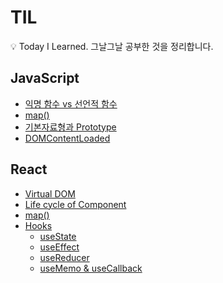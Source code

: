 # TIL

:bulb: Today I Learned. 그날그날 공부한 것을 정리합니다.

## JavaScript

- [익명 함수 vs 선언적 함수](https://github.com/hoijoii/TIL/blob/main/JavaScript/Anonymous%20function%20vs%20Native%20fucntion.md)
- [map()](<https://github.com/hoijoii/TIL/blob/main/JavaScript/map().md>)
- [기본자료형과 Prototype](https://github.com/hoijoii/TIL/blob/main/JavaScript/Primitive%20data%20type%20and%20Prototype.md)
- [DOMContentLoaded](https://github.com/hoijoii/TIL/blob/main/JavaScript/DOMContentLoaded.md)

## React

- [Virtual DOM](https://github.com/hoijoii/TIL/blob/main/React/Virtual%20DOM.md)
- [Life cycle of Component](https://github.com/hoijoii/TIL/blob/main/React/Lifecycle%20of%20Component.md)
- [map()](<https://github.com/hoijoii/TIL/blob/main/JavaScript/map().md>)
- [Hooks](https://github.com/hoijoii/TIL/blob/main/React/Hooks.md)
  - [useState](https://github.com/hoijoii/TIL/blob/main/React/Hooks_useState.md)
  - [useEffect](https://github.com/hoijoii/TIL/blob/main/React/Hooks_useEffect.md)
  - [useReducer](https://github.com/hoijoii/TIL/blob/main/React/Hooks_useReducer.md)
  - [useMemo & useCallback](https://github.com/hoijoii/TIL/blob/main/React/Hooks_useMemo.md)
